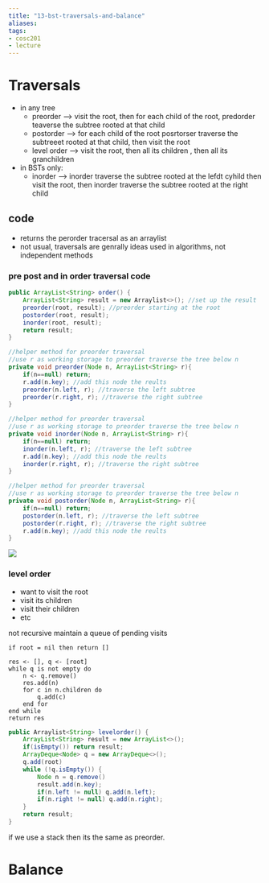 ```yaml
---
title: "13-bst-traversals-and-balance"
aliases: 
tags: 
- cosc201
- lecture
---
```


# Traversals
- in any tree
	- preorder --> visit the root, then for each child of the root, predorder teaverse the subtree rooted at that child
	- postorder --> for each child of the root posrtorser traverse the subtreeet rooted at that child, then visit the root 
	- level order --> visit the root, then all its children , then all its granchildren
- in BSTs only:
	- inorder --> inorder traverse the subtree rooted at the lefdt cyhild then visit the root, then inorder traverse the subtree rooted at the right child 

## code
- returns the perorder tracersal as an arraylist
- not usual, traversals are genrally ideas used in algorithms, not independent methods

### pre post and in order traversal code
```java
public ArrayList<String> order() {
	ArrayList<String> result = new Arraylist<>(); //set up the result
	preorder(root, result); //preorder starting at the root
	postorder(root, result);
	inorder(root, result);
	return result;
}

//helper method for preorder traversal
//use r as working storage to preorder traverse the tree below n
private void preorder(Node n, ArrayList<String> r){
	if(n==null) return;
	r.add(n.key); //add this node the reults
	preorder(n.left, r); //traverse the left subtree
	preorder(r.right, r); //traverse the right subtree
}

//helper method for preorder traversal
//use r as working storage to preorder traverse the tree below n
private void inorder(Node n, ArrayList<String> r){
	if(n==null) return;
	inorder(n.left, r); //traverse the left subtree
	r.add(n.key); //add this node the reults
	inorder(r.right, r); //traverse the right subtree
}

//helper method for preorder traversal
//use r as working storage to preorder traverse the tree below n
private void postorder(Node n, ArrayList<String> r){
	if(n==null) return;
	postorder(n.left, r); //traverse the left subtree
	postorder(r.right, r); //traverse the right subtree
	r.add(n.key); //add this node the reults
}
```

![](https://i.imgur.com/vsZtkIp.png)

### level order 
- want to visit the root
- visit its children
- visit their children
- etc

not recursive
maintain a queue of pending visits

```
if root = nil then return []

res <- [], q <- [root]
while q is not empty do
	n <- q.remove()
	res.add(n)
	for c in n.children do
		q.add(c)
	end for
end while
return res
```

```java
public Arraylist<String> levelorder() {
	ArrayList<String> result = new ArrayList<>();
	if(isEmpty()) return result;
	ArrayDeque<Node> q = new ArrayDeque<>();
	q.add(root)
	while (!q.isEmpty()) {
		Node n = q.remove()
		result.add(n.key);
		if(n.left != null) q.add(n.left);
		if(n.right != null) q.add(n.right);
	}
	return result;
}
```


if we use a stack then its the same as preorder.

# Balance